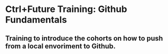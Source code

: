 # Ctrl+Future Training: Github Fundamentals  
## Training to introduce the cohorts on how to push from a local envoriment to Github.
